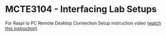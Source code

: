 # MCTE3104 - Interfacing Lab Setups

For Raspi to PC Remote Desktop Connection Setup instruction video [(watch this instruction)](https://drive.google.com/file/d/1eJZndgIV6c-jIW_U-ZW-ZpykPQcVnGXm/view?usp=sharing)<br /> 

